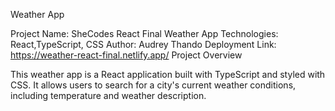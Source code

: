 Weather App 

Project Name: SheCodes React Final Weather App
Technologies: React,TypeScript, CSS
Author: Audrey Thando
Deployment Link: https://weather-react-final.netlify.app/
Project Overview

This weather app is a React application built with TypeScript and styled with CSS. It allows users to search for a city's current weather conditions, including temperature and weather description.
